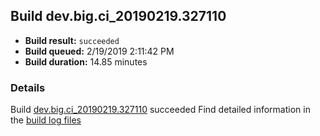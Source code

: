 ## Build dev.big.ci_20190219.327110
- **Build result:** `succeeded`
- **Build queued:** 2/19/2019 2:11:42 PM
- **Build duration:** 14.85 minutes
### Details
Build [dev.big.ci_20190219.327110](https://winappstudio.visualstudio.com/web/build.aspx?pcguid=a4ef43be-68ce-4195-a619-079b4d9834c2&builduri=vstfs%3a%2f%2f%2fBuild%2fBuild%2f27110) succeeded
Find detailed information in the [build log files](https://uwpctdiags.blob.core.windows.net/buildlogs/dev.big.ci_20190219.327110_logs.zip)
